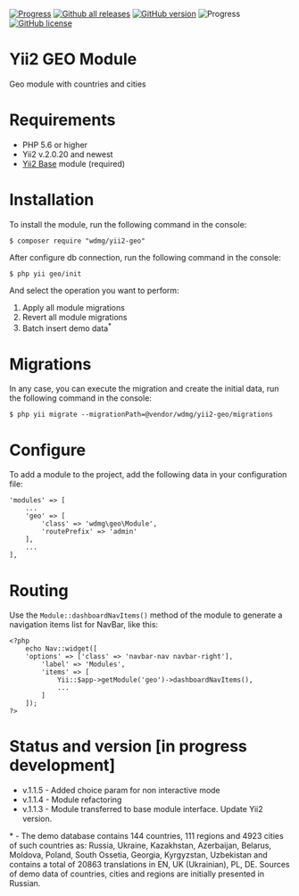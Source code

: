 [![Progress](https://img.shields.io/badge/required-Yii2_v2.0.13-blue.svg)](https://packagist.org/packages/yiisoft/yii2)
[![Github all releases](https://img.shields.io/github/downloads/wdmg/yii2-geo/total.svg)](https://GitHub.com/wdmg/yii2-geo/releases/)
[![GitHub version](https://badge.fury.io/gh/wdmg%2Fyii2-geo.svg)](https://github.com/wdmg/yii2-geo)
![Progress](https://img.shields.io/badge/progress-in_development-red.svg)
[![GitHub license](https://img.shields.io/github/license/wdmg/yii2-geo.svg)](https://github.com/wdmg/yii2-geo/blob/master/LICENSE)

# Yii2 GEO Module
Geo module with countries and cities

# Requirements 
* PHP 5.6 or higher
* Yii2 v.2.0.20 and newest
* [Yii2 Base](https://github.com/wdmg/yii2-base) module (required)

# Installation
To install the module, run the following command in the console:

`$ composer require "wdmg/yii2-geo"`

After configure db connection, run the following command in the console:

`$ php yii geo/init`

And select the operation you want to perform:
  1) Apply all module migrations
  2) Revert all module migrations
  3) Batch insert demo data<sup>*</sup>

# Migrations
In any case, you can execute the migration and create the initial data, run the following command in the console:

`$ php yii migrate --migrationPath=@vendor/wdmg/yii2-geo/migrations`

# Configure
To add a module to the project, add the following data in your configuration file:

    'modules' => [
        ...
        'geo' => [
            'class' => 'wdmg\geo\Module',
            'routePrefix' => 'admin'
        ],
        ...
    ],

# Routing
Use the `Module::dashboardNavItems()` method of the module to generate a navigation items list for NavBar, like this:

    <?php
        echo Nav::widget([
        'options' => ['class' => 'navbar-nav navbar-right'],
            'label' => 'Modules',
            'items' => [
                Yii::$app->getModule('geo')->dashboardNavItems(),
                ...
            ]
        ]);
    ?>

# Status and version [in progress development]
* v.1.1.5 - Added choice param for non interactive mode
* v.1.1.4 - Module refactoring
* v.1.1.3 - Module transferred to base module interface. Update Yii2 version.

\* - The demo database contains 144 countries, 111 regions and 4923 cities of such countries as: Russia, Ukraine, Kazakhstan, Azerbaijan, Belarus, Moldova, Poland, South Ossetia, Georgia, Kyrgyzstan, Uzbekistan and contains a total of 20863 translations in EN, UK (Ukrainian), PL, DE.
Sources of demo data of countries, cities and regions are initially presented in Russian.